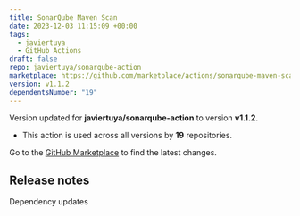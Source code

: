 ```yaml
---
title: SonarQube Maven Scan
date: 2023-12-03 11:15:09 +00:00
tags:
  - javiertuya
  - GitHub Actions
draft: false
repo: javiertuya/sonarqube-action
marketplace: https://github.com/marketplace/actions/sonarqube-maven-scan
version: v1.1.2
dependentsNumber: "19"
---
```



Version updated for **javiertuya/sonarqube-action** to version **v1.1.2**.
- This action is used across all versions by **19** repositories.

Go to the [GitHub Marketplace](https://github.com/marketplace/actions/sonarqube-maven-scan) to find the latest changes.

## Release notes

Dependency updates
